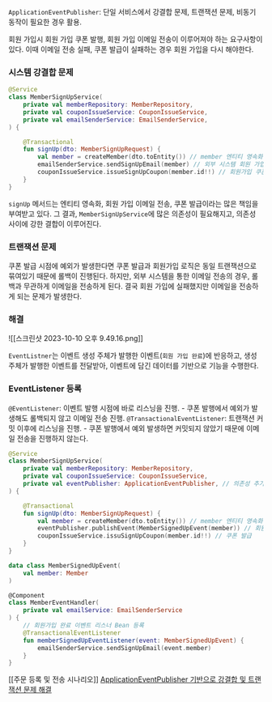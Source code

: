 
`ApplicationEventPublisher`: 단일 서비스에서 강결합 문제, 트랜잭션 문제, 비동기 동작이 필요한 경우 활용.

회원 가입시 회원 가입 쿠폰 발행, 회원 가입 이메일 전송이 이루어져야 하는 요구사항이 있다. 이때 이메일 전송 실패, 쿠폰 발급이 실패하는 경우 회원 가입을 다시 해야한다.
### 시스템 강결합 문제
```kotlin
@Service
class MemberSignUpService(
	private val memberRepository: MemberRepository,
	private val couponIssueService: CouponIssueService,
	private val emailSenderService: EmailSenderService,
) {

	@Transactional
	fun signUp(dto: MemberSignUpRequest) {
		val member = createMember(dto.toEntity()) // member 엔티티 영속화
		emailSenderService.sendSignUpEmail(member) // 외부 시스템 회원 가입 이메일 전송
		couponIssueService.issueSignUpCoupon(member.id!!) // 회원가입 쿠폰 발급
	}
}
```

`signUp` 메서드는 엔티티 영속화, 회원 가입 이메일 전송, 쿠폰 발급이라는 많은 책임을 부여받고 있다.
그 결과, `MemberSignUpService`에 많은 의존성이 필요해지고, 의존성 사이에 강한 결합이 이루어진다.
### 트랜잭션 문제

쿠폰 발급 시점에 예외가 발생한다면 쿠폰 발급과 회원가입 로직은 동일 트랜잭션으로 묶여있기 때문에 롤백이 진행된다. 하지만, 외부 시스템을 통한 이메일 전송의 경우, 롤백과 무관하게 이메일을 전송하게 된다.
결국 회원 가입에 실패했지만 이메일을 전송하게 되는 문제가 발생한다.
### 해결
![[스크린샷 2023-10-10 오후 9.49.16.png]]

`EventListner`는 이벤트 생성 주체가 발행한 이벤트(`회원 가입 완료`)에 반응하고, 생성 주체가 발행한 이벤트를 전달받아, 이벤트에 담긴 데이터를 기반으로 기능을 수행한다.
### EventListener 등록

`@EventListener`: 이벤트 발행 시점에 바로 리스닝을 진행.
	- 쿠폰 발행에서 예외가 발생해도 롤백되지 않고 이메일 전송 진행.
`@TransactionalEventListener`: 트랜잭션 커밋 이후에 리스닝을 진행.
	- 쿠폰 발행에서 예외 발생하면 커밋되지 않았기 때문에 이메일 전송을 진행하지 않는다.

```kotlin
@Service
class MemberSignUpService(
	private val memberRepository: MemberRepository,
	private val couponIssueService: CouponIssueService,
	private val eventPublisher: ApplicationEventPublisher, // 의존성 추가
) {

	@Transactional
	fun signUp(dto: MemberSignUpRequest) {
		val member = createMember(dto.toEntity()) // member 엔티티 영속화
		eventPublisher.publishEvent(MemberSignedUpEvent(member)) // 회원가입 완료
		couponIssueService.issuSignUpCoupon(member.id!!) // 쿠폰 발급
	}
}

data class MemberSignedUpEvent(
	val member: Member
)

@Component
class MemberEventHandler(
	private val emailService: EmailSenderService
) {
	// 회원가입 완료 이벤트 리스너 Bean 등록
	@TransactionalEventListener
	fun memberSignedUpEventListener(event: MemberSignedUpEvent) {
		emailSenderService.sendSignUpEmail(event.member)
	}
}
```

[[주문 등록 및 전송 시나리오]]
[ApplicationEventPublisher 기반으로 강결합 및 트랜잭션 문제 해결](https://cheese10yun.github.io/event-transaction/)